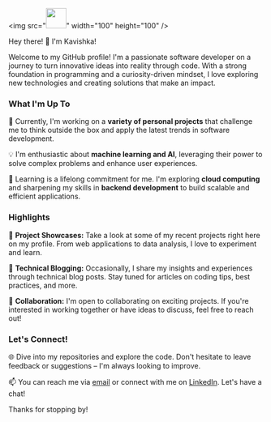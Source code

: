 <img src="<img src="[https://media.giphy.com/media/vFKqnCdLPNOKc/giphy.gif](https://www.bing.com/images/search?view=detailV2&ccid=wNGxHlTC&id=3E20E04D1AB19EF1265672902D3FA0A2270B41F8&thid=OIP.wNGxHlTCsH9zU90WDouoDQHaFj&mediaurl=https%3A%2F%2Fcdn.dribbble.com%2Fusers%2F1059583%2Fscreenshots%2F4171367%2Fcoding-freak.gif&cdnurl=https%3A%2F%2Fth.bing.com%2Fth%2Fid%2FR.c0d1b11e54c2b07f7353dd160e8ba80d%3Frik%3D%252bEELJ6KgPy2Qcg%26pid%3DImgRaw%26r%3D0&exph=600&expw=800&q=gif+for+readme+file&simid=608052178637520270&form=IRPRST&ck=C0C3DFCDE8C2E9385A18E134D18608DB&selectedindex=1&ajaxhist=0&ajaxserp=0&vt=0&sim=11)" width="40" height="40" />" width="100" height="100" />

Hey there! 👋 I'm Kavishka!

Welcome to my GitHub profile! I'm a passionate software developer on a journey to turn innovative ideas into reality through code. With a strong foundation in programming and a curiosity-driven mindset, I love exploring new technologies and creating solutions that make an impact.

### What I'm Up To

🚀 Currently, I'm working on a **variety of personal projects** that challenge me to think outside the box and apply the latest trends in software development.

💡 I'm enthusiastic about **machine learning and AI**, leveraging their power to solve complex problems and enhance user experiences.

🌱 Learning is a lifelong commitment for me. I'm exploring **cloud computing** and sharpening my skills in **backend development** to build scalable and efficient applications.

### Highlights

🎉 **Project Showcases:** Take a look at some of my recent projects right here on my profile. From web applications to data analysis, I love to experiment and learn.

📝 **Technical Blogging:** Occasionally, I share my insights and experiences through technical blog posts. Stay tuned for articles on coding tips, best practices, and more.

🤝 **Collaboration:** I'm open to collaborating on exciting projects. If you're interested in working together or have ideas to discuss, feel free to reach out!

### Let's Connect!

🌐 Dive into my repositories and explore the code. Don't hesitate to leave feedback or suggestions – I'm always looking to improve.

📫 You can reach me via [email](kavishkawe38@gmail.com) or connect with me on [LinkedIn](https://www.linkedin.com/in/roshan-weerawardhana-725840248/). Let's have a chat!

Thanks for stopping by! 
